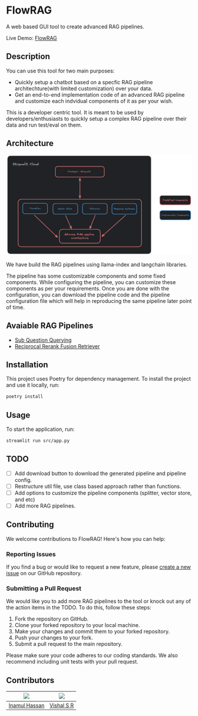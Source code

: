 # FlowRAG
A web based GUI tool to create advanced RAG pipelines.

Live Demo: [FlowRAG](https://flowrag.streamlit.app/)

## Description
You can use this tool for two main purposes:
- Quickly setup a chatbot based on a specfic RAG pipeline architechture(with limited customization) over your data.
- Get an end-to-end implementation code of an advanced RAG pipeline and customize each indvidual components of it as per your wish.

This is a developer centric tool. It is meant to be used by developers/enthusiasts to quickly setup a complex RAG pipeline over their data and run test/eval on them.


## Architecture

![Project Architecture](storage/architecture.png)

We have build the RAG pipelines using llama-index and langchain libraries.

The pipeline has some customizable components and some fixed components. While configuring the pipeline, you can customize these components as per your requirements.
Once you are done with the configuration, you can download the pipeline code and the pipeline configuration file which will help in reproducing the same pipeline later point of time. 


## Avaiable RAG Pipelines

- [Sub Question Querying](https://docs.llamaindex.ai/en/stable/examples/query_engine/sub_question_query_engine.html)
- [Reciprocal Rerank Fusion Retriever](https://docs.llamaindex.ai/en/stable/examples/retrievers/reciprocal_rerank_fusion.html)

## Installation

This project uses Poetry for dependency management. To install the project and use it locally, run:

```sh
poetry install
```

## Usage
To start the application, run:
```sh
streamlit run src/app.py
```

## TODO
- [ ] Add download button to download the generated pipeline and pipeline config.
- [ ] Restructure util file, use class based approach rather than functions.
- [ ] Add options to customize the pipeline components (splitter, vector store, and etc)
- [ ] Add more RAG pipelines.

## Contributing

We welcome contributions to FlowRAG! Here's how you can help:

### Reporting Issues

If you find a bug or would like to request a new feature, please [create a new issue](https://github.com/Inamul-Hassan/FlowRAG/issues/ew) on our GitHub repository.

### Submitting a Pull Request

We would like you to add more RAG pipelines to the tool or knock out any of the action items in the TODO. To do this, follow these steps:

1. Fork the repository on GitHub.
2. Clone your forked repository to your local machine.
3. Make your changes and commit them to your forked repository.
4. Push your changes to your fork.
5. Submit a pull request to the main repository.

Please make sure your code adheres to our coding standards. We also recommend including unit tests with your pull request.


## Contributors

| <img src="https://avatars.githubusercontent.com/Inamul-Hassan" width="100px;"/><br/> | <img src="https://avatars.githubusercontent.com/vishal-sr" width="100px;"/><br/> |
| :---: | :---: |
| [Inamul Hassan](https://github.com/Inamul-Hassan)  | [Vishal S R](https://github.com/vishal-sr) |

